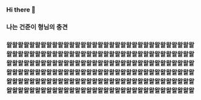 ### Hi there 👋
### 나는 건준이 형님의 충견
### 왈왈왈왈왈왈왈왈왈왈왈왈왈왈왈왈왈왈왈왈왈왈왈왈왈왈왈왈왈왈왈왈왈왈왈왈왈왈왈왈왈왈왈왈왈왈왈왈왈왈왈왈왈왈왈왈왈왈왈왈왈왈왈왈왈왈왈왈왈왈왈왈왈왈왈왈왈왈왈왈왈왈왈왈왈왈왈왈왈왈왈왈왈왈왈왈왈왈왈왈왈왈왈왈왈왈왈왈왈왈왈왈왈왈왈왈왈왈왈왈왈왈왈왈왈왈왈왈왈왈왈왈왈왈왈왈왈왈왈왈왈왈왈왈왈왈왈왈왈왈왈왈왈왈왈왈왈왈왈왈왈왈왈왈왈왈왈왈왈왈왈왈왈왈왈왈왈왈왈왈왈왈왈왈왈왈왈왈왈왈왈왈왈왈왈왈왈왈

<!--
**In-chijun/In-chijun** is a ✨ _special_ ✨ repository because its `README.md` (this file) appears on your GitHub profile.

Here are some ideas to get you started:

- 🔭 I’m currently working on ...
- 🌱 I’m currently learning ...
- 👯 I’m looking to collaborate on ...
- 🤔 I’m looking for help with ...
- 💬 Ask me about ...
- 📫 How to reach me: ...
- 😄 Pronouns: ...
- ⚡ Fun fact: ...
-->
